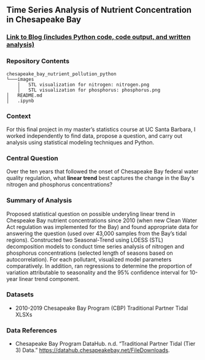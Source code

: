 ## Time Series Analysis of Nutrient Concentration in Chesapeake Bay

### [Link to Blog (includes Python code, code output, and written analysis)](https://linusghanadan.github.io/blog/2024-8-20-post/chesapeake-bay-python.html)

### Repository Contents
    chesapeake_bay_nutrient_pollution_python
    └───images
        │   STL visualization for nitrogen: nitrogen.png
        │   STL visualization for phosphorus: phosphorus.png
    │   README.md
    │   .ipynb

### Context

For this final project in my master’s statistics course at UC Santa Barbara, I worked independently to find data, propose a question, and carry out analysis using statistical modeling techniques and Python.

### Central Question

Over the ten years that followed the onset of Chesapeake Bay federal water quality regulation, what **linear trend** best captures the change in the Bay's nitrogen and phosphorus concentrations?

### Summary of Analysis

Proposed statistical question on possible underyling linear trend in Chespeake Bay nutrient concentrations since 2010 (when new Clean Water Act regulation was implemented for the Bay) and found appropriate data for answering the question (used over 43,000 samples from the Bay’s tidal regions). Constructed two Seasonal-Trend using LOESS (STL) decomposition models to conduct time series analysis of nitrogen and phosphorus concentrations (selected length of seasons based on autocorrelation). For each pollutant, visualized model parameters comparatively. In addition, ran regressions to determine the proportion of variation attributable to seasonality and the 95% confidence interval for 10-year linear trend component.

### Datasets
- 2010-2019 Chesapeake Bay Program (CBP) Traditional Partner Tidal XLSXs

### Data References
- Chesapeake Bay Program DataHub. n.d. “Traditional Partner Tidal (Tier 3) Data.” https://datahub.chesapeakebay.net/FileDownloads.
